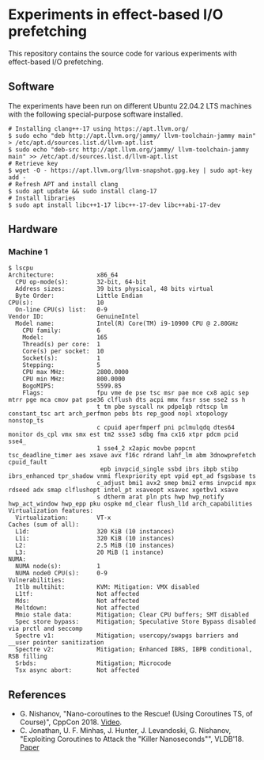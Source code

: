 # Experiments in effect-based I/O prefetching

This repository contains the source code for various experiments with
effect-based I/O prefetching.

## Software

The experiments have been run on different Ubuntu 22.04.2 LTS machines with the following special-purpose software installed.
```
# Installing clang++-17 using https://apt.llvm.org/
$ sudo echo "deb http://apt.llvm.org/jammy/ llvm-toolchain-jammy main" > /etc/apt.d/sources.list.d/llvm-apt.list
$ sudo echo "deb-src http://apt.llvm.org/jammy/ llvm-toolchain-jammy main" >> /etc/apt.d/sources.list.d/llvm-apt.list
# Retrieve key
$ wget -O - https://apt.llvm.org/llvm-snapshot.gpg.key | sudo apt-key add -
# Refresh APT and install clang
$ sudo apt update && sudo install clang-17
# Install libraries
$ sudo apt install libc++1-17 libc++-17-dev libc++abi-17-dev
```

## Hardware

### Machine 1

```
$ lscpu
Architecture:            x86_64
  CPU op-mode(s):        32-bit, 64-bit
  Address sizes:         39 bits physical, 48 bits virtual
  Byte Order:            Little Endian
CPU(s):                  10
  On-line CPU(s) list:   0-9
Vendor ID:               GenuineIntel
  Model name:            Intel(R) Core(TM) i9-10900 CPU @ 2.80GHz
    CPU family:          6
    Model:               165
    Thread(s) per core:  1
    Core(s) per socket:  10
    Socket(s):           1
    Stepping:            5
    CPU max MHz:         2800.0000
    CPU min MHz:         800.0000
    BogoMIPS:            5599.85
    Flags:               fpu vme de pse tsc msr pae mce cx8 apic sep mtrr pge mca cmov pat pse36 clflush dts acpi mmx fxsr sse sse2 ss h
                         t tm pbe syscall nx pdpe1gb rdtscp lm constant_tsc art arch_perfmon pebs bts rep_good nopl xtopology nonstop_ts
                         c cpuid aperfmperf pni pclmulqdq dtes64 monitor ds_cpl vmx smx est tm2 ssse3 sdbg fma cx16 xtpr pdcm pcid sse4_
                         1 sse4_2 x2apic movbe popcnt tsc_deadline_timer aes xsave avx f16c rdrand lahf_lm abm 3dnowprefetch cpuid_fault
                          epb invpcid_single ssbd ibrs ibpb stibp ibrs_enhanced tpr_shadow vnmi flexpriority ept vpid ept_ad fsgsbase ts
                         c_adjust bmi1 avx2 smep bmi2 erms invpcid mpx rdseed adx smap clflushopt intel_pt xsaveopt xsavec xgetbv1 xsave
                         s dtherm arat pln pts hwp hwp_notify hwp_act_window hwp_epp pku ospke md_clear flush_l1d arch_capabilities
Virtualization features: 
  Virtualization:        VT-x
Caches (sum of all):     
  L1d:                   320 KiB (10 instances)
  L1i:                   320 KiB (10 instances)
  L2:                    2.5 MiB (10 instances)
  L3:                    20 MiB (1 instance)
NUMA:                    
  NUMA node(s):          1
  NUMA node0 CPU(s):     0-9
Vulnerabilities:         
  Itlb multihit:         KVM: Mitigation: VMX disabled
  L1tf:                  Not affected
  Mds:                   Not affected
  Meltdown:              Not affected
  Mmio stale data:       Mitigation; Clear CPU buffers; SMT disabled
  Spec store bypass:     Mitigation; Speculative Store Bypass disabled via prctl and seccomp
  Spectre v1:            Mitigation; usercopy/swapgs barriers and __user pointer sanitization
  Spectre v2:            Mitigation; Enhanced IBRS, IBPB conditional, RSB filling
  Srbds:                 Mitigation; Microcode
  Tsx async abort:       Not affected
```

## References

* G. Nishanov, "Nano-coroutines to the Rescue! (Using Coroutines TS, of Course)", CppCon 2018. [Video](https://www.youtube.com/watch?v=j9tlJAqMV7U).
* C. Jonathan, U. F. Minhas, J. Hunter, J. Levandoski, G. Nishanov, "Exploiting Coroutines to Attack the "Killer Nanoseconds"", VLDB'18. [Paper](https://www.vldb.org/pvldb/vol11/p1702-jonathan.pdf)
